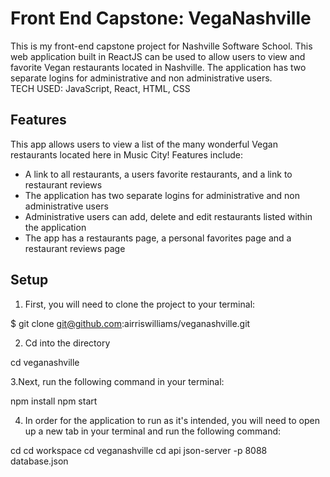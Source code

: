 # Front End Capstone: VegaNashville

This is my front-end capstone project for Nashville Software School. This web application built in ReactJS can be used to allow users to view and favorite Vegan restaurants located in Nashville. The application has two separate logins for administrative and non administrative users.  
TECH USED: JavaScript, React, HTML, CSS

## Features

This app allows users to view a list of the many wonderful Vegan restaurants located here in Music City!
Features include:
- A link to all restaurants, a users favorite restaurants, and a link to restaurant reviews
- The application has two separate logins for administrative and non administrative users
- Administrative users can add, delete and edit restaurants listed within the application
- The app has a restaurants page, a personal favorites page and a restaurant reviews page

## Setup

1. First, you will need to clone the project to your terminal:


$ git clone git@github.com:airriswilliams/veganashville.git

2. Cd into the directory

cd veganashville

3.Next, run the following command in your terminal:

npm install
npm start

4. In order for the application to run as it's intended, you will need to open up a new tab in your terminal and run the following command:

cd
cd workspace
cd veganashville
cd api
json-server -p 8088 database.json

